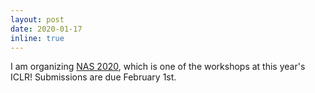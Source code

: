 ```yaml
---
layout: post
date: 2020-01-17
inline: true 
---
```


I am organizing [NAS 2020](https://sites.google.com/view/nas2020/), which is
one of the workshops at this year's ICLR!  Submissions are due February 1st.  
